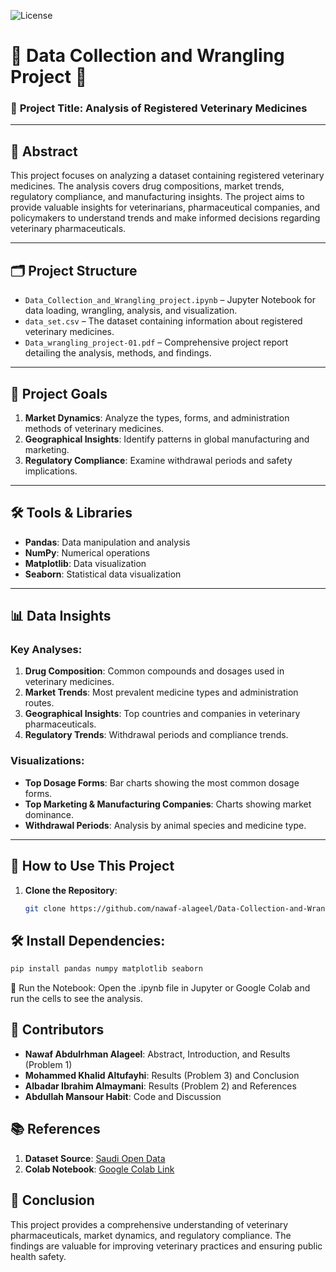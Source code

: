 ![License](https://img.shields.io/badge/license-MIT-blue.svg)
# 🐾 Data Collection and Wrangling Project 🐾

### 📌 **Project Title**: Analysis of Registered Veterinary Medicines

---

## 📖 **Abstract**

This project focuses on analyzing a dataset containing registered veterinary medicines. The analysis covers drug compositions, market trends, regulatory compliance, and manufacturing insights. The project aims to provide valuable insights for veterinarians, pharmaceutical companies, and policymakers to understand trends and make informed decisions regarding veterinary pharmaceuticals.

---

## 🗂️ **Project Structure**

- `Data_Collection_and_Wrangling_project.ipynb` – Jupyter Notebook for data loading, wrangling, analysis, and visualization.
- `data_set.csv` – The dataset containing information about registered veterinary medicines.
- `Data_wrangling_project-01.pdf` – Comprehensive project report detailing the analysis, methods, and findings.

---

## 🚀 **Project Goals**

1. **Market Dynamics**: Analyze the types, forms, and administration methods of veterinary medicines.
2. **Geographical Insights**: Identify patterns in global manufacturing and marketing.
3. **Regulatory Compliance**: Examine withdrawal periods and safety implications.

---

## 🛠️ **Tools & Libraries**

- **Pandas**: Data manipulation and analysis  
- **NumPy**: Numerical operations  
- **Matplotlib**: Data visualization  
- **Seaborn**: Statistical data visualization  

---

## 📊 **Data Insights**

### Key Analyses:
1. **Drug Composition**: Common compounds and dosages used in veterinary medicines.  
2. **Market Trends**: Most prevalent medicine types and administration routes.  
3. **Geographical Insights**: Top countries and companies in veterinary pharmaceuticals.  
4. **Regulatory Trends**: Withdrawal periods and compliance trends.  

### Visualizations:
- **Top Dosage Forms**: Bar charts showing the most common dosage forms.  
- **Top Marketing & Manufacturing Companies**: Charts showing market dominance.  
- **Withdrawal Periods**: Analysis by animal species and medicine type.  

---

## 📝 **How to Use This Project**

1. **Clone the Repository**:
   ```bash
   git clone https://github.com/nawaf-alageel/Data-Collection-and-Wrangling--project.git
## 🛠️ **Install Dependencies:**

```bash
pip install pandas numpy matplotlib seaborn
```

📝 Run the Notebook:
Open the .ipynb file in Jupyter or Google Colab and run the cells to see the analysis.

## 👥 **Contributors**

- **Nawaf Abdulrhman Alageel**: Abstract, Introduction, and Results (Problem 1)  
- **Mohammed Khalid Altufayhi**: Results (Problem 3) and Conclusion  
- **Albadar Ibrahim Almaymani**: Results (Problem 2) and References  
- **Abdullah Mansour Habit**: Code and Discussion

## 📚 **References**

1. **Dataset Source**: [Saudi Open Data](https://www.sahpra.org.za/list-of-registered-veterinary-product/)  
2. **Colab Notebook**: [Google Colab Link](https://colab.research.google.com/)



## 🏁 **Conclusion**

This project provides a comprehensive understanding of veterinary pharmaceuticals, market dynamics, and regulatory compliance. The findings are valuable for improving veterinary practices and ensuring public health safety.
